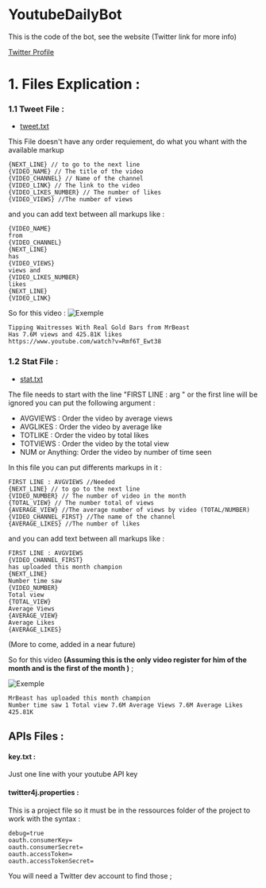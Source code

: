 
# YoutubeDailyBot
This is the code of the bot, see the website (Twitter link for more info)

[Twitter Profile](https://twitter.com/DailyMostViewed)


# 1. Files Explication : 
### 1.1 Tweet File :
* [tweet.txt](https://github.com/pa1007/YoutubeDailyBot/blob/master/tweet.txt "tweet.txt")

This File doesn't have any order requiement, do what you whant with the available markup
~~~~ 
{NEXT_LINE} // to go to the next line
{VIDEO_NAME} // The title of the video
{VIDEO_CHANNEL} // Name of the channel
{VIDEO_LINK} // The link to the video
{VIDEO_LIKES_NUMBER} // The number of likes
{VIDEO_VIEWS} //The number of views
~~~~ 
and you can add text between all markups like : 
~~~~ 
{VIDEO_NAME}
from 
{VIDEO_CHANNEL} 
{NEXT_LINE} 
has
{VIDEO_VIEWS} 
views and 
{VIDEO_LIKES_NUMBER} 
likes
{NEXT_LINE}
{VIDEO_LINK}
~~~~
So for this video : 
![Exemple](https://puu.sh/DJisV/55af24345f.png)

~~~~
Tipping Waitresses With Real Gold Bars from MrBeast 
Has 7.6M views and 425.81K likes 
https://www.youtube.com/watch?v=Rmf6T_Ewt38
~~~~


### 1.2 Stat File : 

*  [stat.txt](https://github.com/pa1007/YoutubeDailyBot/blob/master/stat.txt "stat.txt")


The file needs to start with the line "FIRST LINE : arg " or the first line will be ignored
you can put the following argument  : 

* AVGVIEWS : Order the video by average views
* AVGLIKES : Order the video by average like
* TOTLIKE : Order the video by total likes
* TOTVIEWS : Order the video by the total view
* NUM or Anything: Order the video by number of time seen

In this file you can put differents markups in it : 
~~~~ 
FIRST LINE : AVGVIEWS //Needed
{NEXT_LINE} // to go to the next line
{VIDEO_NUMBER} // The number of video in the month
{TOTAL_VIEW} // The number total of views
{AVERAGE_VIEW} //The average number of views by video (TOTAL/NUMBER)
{VIDEO_CHANNEL_FIRST} //The name of the channel
{AVERAGE_LIKES} //The number of likes
~~~~
and you can add text between all markups like : 
~~~~ 
FIRST LINE : AVGVIEWS 
{VIDEO_CHANNEL_FIRST}
has uploaded this month champion
{NEXT_LINE} 
Number time saw 
{VIDEO_NUMBER} 
Total view
{TOTAL_VIEW} 
Average Views
{AVERAGE_VIEW}
Average Likes
{AVERAGE_LIKES} 
~~~~
(More to come, added in a near future)

So for this video  **(Assuming this is the only video register for him of the month and is the first of the month )** ;

![Exemple](https://puu.sh/DJisV/55af24345f.png)

~~~~ 
MrBeast has uploaded this month champion
Number time saw 1 Total view 7.6M Average Views 7.6M Average Likes 425.81K
~~~~ 

## APIs Files : 

#### key.txt :
Just one line with your youtube API key

#### twitter4j.properties :
This is a project file so it must be in the ressources folder of the project to work  with the syntax : 
~~~~
debug=true  
oauth.consumerKey=
oauth.consumerSecret=
oauth.accessToken=
oauth.accessTokenSecret=
~~~~
You will need a Twitter dev account to find those ;


